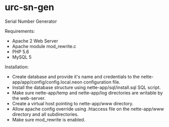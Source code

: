 # urc-sn-gen

Serial Number Generator

Requirements:

- Apache 2 Web Server
- Apache module mod_rewrite.c
- PHP 5.6
- MySQL 5

Installation:
- Create database and provide it's name and credentials to the nette-app/app/config/config.local.neon configuration file.
- Install the database structure using nette-app/sql/install.sql SQL script.
- Make sure nette-app/temp and nette-app/log directories are writable by the web-server.
- Create a virtual host pointing to nette-app/www directory.
- Allow apache config override using .htaccess file on the nette-app/www directory and all subdirectories.
- Make sure mod_rewrite is enabled.
